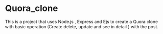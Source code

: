 # Quora_clone
This is a project that uses Node.js , Express and Ejs to create a Quora clone with basic operation (Create delete, update and see in detail ) with the post.
